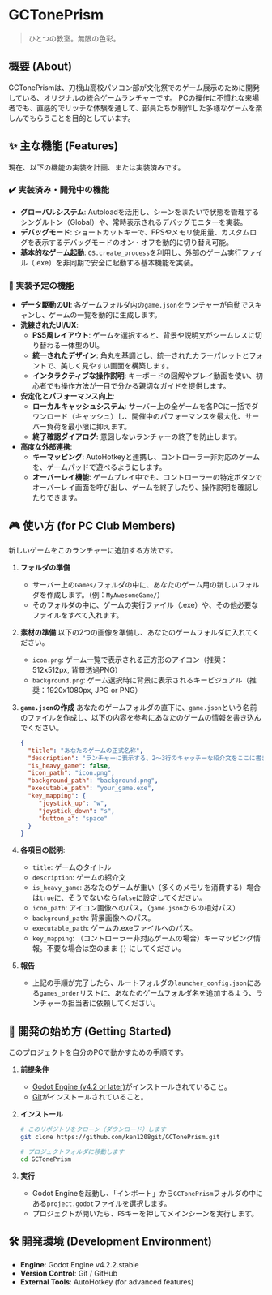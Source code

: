 # GCTonePrism
> ひとつの教室。無限の色彩。

## 概要 (About)
GCTonePrismは、刀根山高校パソコン部が文化祭でのゲーム展示のために開発している、オリジナルの統合ゲームランチャーです。
PCの操作に不慣れな来場者でも、直感的でリッチな体験を通して、部員たちが制作した多様なゲームを楽しんでもらうことを目的としています。

## ✨ 主な機能 (Features)
現在、以下の機能の実装を計画、または実装済みです。

### ✔️ 実装済み・開発中の機能
- **グローバルシステム**: Autoloadを活用し、シーンをまたいで状態を管理するシングルトン（Global）や、常時表示されるデバッグモニターを実装。
- **デバッグモード**: ショートカットキーで、FPSやメモリ使用量、カスタムログを表示するデバッグモードのオン・オフを動的に切り替え可能。
- **基本的なゲーム起動**: `OS.create_process`を利用し、外部のゲーム実行ファイル（.exe）を非同期で安全に起動する基本機能を実装。

### 📅 実装予定の機能
- **データ駆動のUI**: 各ゲームフォルダ内の`game.json`をランチャーが自動でスキャンし、ゲームの一覧を動的に生成します。
- **洗練されたUI/UX**:
    - **PS5風レイアウト**: ゲームを選択すると、背景や説明文がシームレスに切り替わる一体型のUI。
    - **統一されたデザイン**: 角丸を基調とし、統一されたカラーパレットとフォントで、美しく見やすい画面を構築します。
    - **インタラクティブな操作説明**: キーボードの図解やプレイ動画を使い、初心者でも操作方法が一目で分かる親切なガイドを提供します。
- **安定化とパフォーマンス向上**:
    - **ローカルキャッシュシステム**: サーバー上の全ゲームを各PCに一括でダウンロード（キャッシュ）し、開催中のパフォーマンスを最大化、サーバー負荷を最小限に抑えます。
    - **終了確認ダイアログ**: 意図しないランチャーの終了を防止します。
- **高度な外部連携**:
    - **キーマッピング**: AutoHotkeyと連携し、コントローラー非対応のゲームを、ゲームパッドで遊べるようにします。
    - **オーバーレイ機能**: ゲームプレイ中でも、コントローラーの特定ボタンでオーバーレイ画面を呼び出し、ゲームを終了したり、操作説明を確認したりできます。

## 🎮 使い方 (for PC Club Members)
新しいゲームをこのランチャーに追加する方法です。

1. **フォルダの準備**
   - サーバー上の`Games/`フォルダの中に、あなたのゲーム用の新しいフォルダを作成します。（例：`MyAwesomeGame/`）
   - そのフォルダの中に、ゲームの実行ファイル（.exe）や、その他必要なファイルをすべて入れます。

2. **素材の準備**
   以下の2つの画像を準備し、あなたのゲームフォルダに入れてください。
   - `icon.png`: ゲーム一覧で表示される正方形のアイコン（推奨：512x512px, 背景透過PNG）
   - `background.png`: ゲーム選択時に背景に表示されるキービジュアル（推奨：1920x1080px, JPG or PNG）

3. **`game.json`の作成**
   あなたのゲームフォルダの直下に、`game.json`という名前のファイルを作成し、以下の内容を参考にあなたのゲームの情報を書き込んでください。

   ```json
   {
     "title": "あなたのゲームの正式名称",
     "description": "ランチャーに表示する、2〜3行のキャッチーな紹介文をここに書きます。",
     "is_heavy_game": false,
     "icon_path": "icon.png",
     "background_path": "background.png",
     "executable_path": "your_game.exe",
     "key_mapping": {
        "joystick_up": "w",
        "joystick_down": "s",
        "button_a": "space"
     }
   }
   ```

4. **各項目の説明**:
   - `title`: ゲームのタイトル
   - `description`: ゲームの紹介文
   - `is_heavy_game`: あなたのゲームが重い（多くのメモリを消費する）場合は`true`に、そうでないなら`false`に設定してください。
   - `icon_path`: アイコン画像へのパス。（`game.json`からの相対パス）
   - `background_path`: 背景画像へのパス。
   - `executable_path`: ゲームの.exeファイルへのパス。
   - `key_mapping`: （コントローラー非対応ゲームの場合）キーマッピング情報。不要な場合は空のまま `{}` にしてください。

5. **報告**
   - 上記の手順が完了したら、ルートフォルダの`launcher_config.json`にある`games_order`リストに、あなたのゲームフォルダ名を追加するよう、ランチャーの担当者に依頼してください。

## 🚀 開発の始め方 (Getting Started)
このプロジェクトを自分のPCで動かすための手順です。

1. **前提条件**
   - [Godot Engine (v4.2 or later)](https://godotengine.org/)がインストールされていること。
   - [Git](https://git-scm.com/)がインストールされていること。

2. **インストール**
   ```bash
   # このリポジトリをクローン（ダウンロード）します
   git clone https://github.com/ken1208git/GCTonePrism.git

   # プロジェクトフォルダに移動します
   cd GCTonePrism
   ```

3. **実行**
   - Godot Engineを起動し、「インポート」から`GCTonePrism`フォルダの中にある`project.godot`ファイルを選択します。
   - プロジェクトが開いたら、`F5`キーを押してメインシーンを実行します。

## 🛠️ 開発環境 (Development Environment)
- **Engine**: Godot Engine v4.2.2.stable
- **Version Control**: Git / GitHub
- **External Tools**: AutoHotkey (for advanced features)